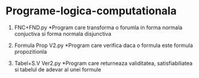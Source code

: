 # Programe-logica-computationala

1. FNC+FND.py *Program care transforma o forumla in forma normala conjuctiva si forma normala disjunctiva 

2. Formula Prop V2.py *Program care verifica daca o formula este formula propozitionla

3. Tabel+S.V Ver2.py *Program care returneaza  validitatea, satisfiabiliatea si tabelul de adevar al unei formule 

